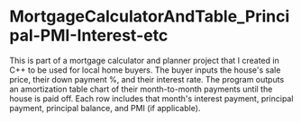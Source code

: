 # MortgageCalculatorAndTable_Principal-PMI-Interest-etc

This is part of a mortgage calculator and planner project that I created in C++ to be used for local home buyers. 
The buyer inputs the house's sale price, their down payment %, and their interest rate.
The program outputs an amortization table chart of their month-to-month payments until the house is paid off. 
Each row includes that month's interest payment, principal payment, principal balance, and PMI (if applicable).

